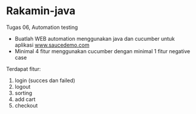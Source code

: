# Rakamin-java
Tugas 06, Automation testing
- Buatlah WEB automation menggunakan java dan cucumber untuk aplikasi
www.saucedemo.com
- Minimal 4 fitur menggunakan cucumber dengan minimal 1 fitur negative case

Terdapat fitur:
1. login (succes dan failed)
2. logout
3. sorting
4. add cart
5. checkout
